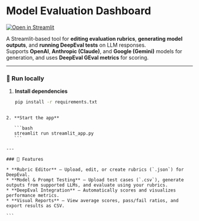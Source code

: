 # Model Evaluation Dashboard

[![Open in Streamlit](https://static.streamlit.io/badges/streamlit_badge_black_white.svg)](https://blank-app-template.streamlit.app/)

A Streamlit-based tool for **editing evaluation rubrics**, **generating model outputs**, and **running DeepEval tests** on LLM responses.  
Supports **OpenAI**, **Anthropic (Claude)**, and **Google (Gemini)** models for generation, and uses **DeepEval GEval metrics** for scoring.

---

### 🚀 Run locally

1. **Install dependencies**
   ```bash
   pip install -r requirements.txt
````

2. **Start the app**

   ```bash
   streamlit run streamlit_app.py
   ```

---

### 🧩 Features

* **Rubric Editor** – Upload, edit, or create rubrics (`.json`) for DeepEval.
* **Model & Prompt Testing** – Upload test cases (`.csv`), generate outputs from supported LLMs, and evaluate using your rubrics.
* **DeepEval Integration** – Automatically scores and visualizes performance metrics.
* **Visual Reports** – View average scores, pass/fail ratios, and export results as CSV.

```
